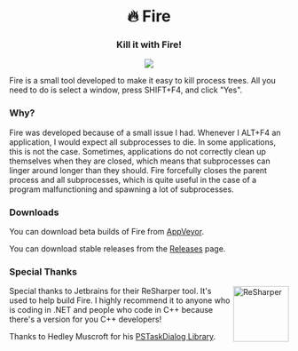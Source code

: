 <h1 align="center">🔥 Fire</h1>
<h3 align="center">Kill it with Fire!</h3>
<p align="center">
    <a href="https://ci.appveyor.com/project/LewisTehMinerz/Fire">
        <img src="https://img.shields.io/appveyor/ci/LewisTehMinerz/Fire.svg?style=for-the-badge&logo=appveyor">
    </a>
</p>

Fire is a small tool developed to make it easy to kill process trees. All you need to do is select a window, press SHIFT+F4, and click "Yes".

### Why?
Fire was developed because of a small issue I had. Whenever I ALT+F4 an application, I would expect all subprocesses to die. In some applications, this is not the case. Sometimes, applications do not correctly clean up themselves when they are closed, which means that subprocesses can linger around longer than they should. Fire forcefully closes the parent process and all subprocesses, which is quite useful in the case of a program malfunctioning and spawning a lot of subprocesses.

### Downloads
You can download beta builds of Fire from [AppVeyor](https://ci.appveyor.com/project/LewisTehMinerz/Fire).

You can download stable releases from the [Releases](https://github.com/LewisTehMinerz/Fire/releases) page.

### Special Thanks

<p>
    <a href="https://jetbrains.com/resharper/">
        <img src="http://resources.jetbrains.com/storage/products/resharper/img/meta/resharper_logo_300x300.png" alt="ReSharper" width="100" align="right">
    </a>
    Special thanks to Jetbrains for their ReSharper tool. It's used to help build Fire. I highly recommend it to anyone who is coding in .NET and people who code in C++ because there's a version for you C++ developers!
</p>
<p>
    Thanks to Hedley Muscroft for his <a href="https://www.codeproject.com/Articles/21276/Vista-TaskDialog-Wrapper-and-Emulator">PSTaskDialog Library</a>.
</p>